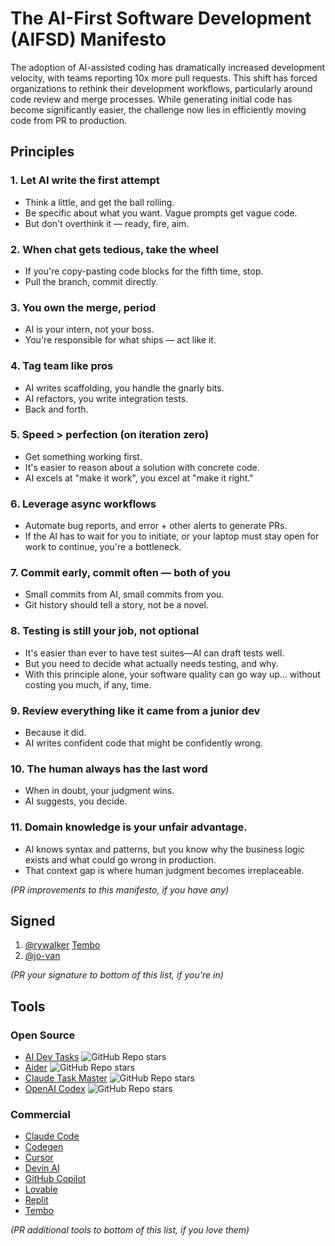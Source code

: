 # The AI-First Software Development (AIFSD) Manifesto

The adoption of AI-assisted coding has dramatically increased development velocity, with teams reporting 10x more pull requests. This shift has forced organizations to rethink their development workflows, particularly around code review and merge processes. While generating initial code has become significantly easier, the challenge now lies in efficiently moving code from PR to production.

## Principles

### 1. **Let AI write the first attempt**

- Think a little, and get the ball rolling.
- Be specific about what you want. Vague prompts get vague code.
- But don't overthink it — ready, fire, aim.

### 2. **When chat gets tedious, take the wheel**

- If you're copy-pasting code blocks for the fifth time, stop.
- Pull the branch, commit directly.

### 3. **You own the merge, period**

- AI is your intern, not your boss.
- You're responsible for what ships — act like it.

### 4. **Tag team like pros**

- AI writes scaffolding, you handle the gnarly bits.
- AI refactors, you write integration tests.
- Back and forth.

### 5. **Speed > perfection (on iteration zero)**

- Get something working first.
- It's easier to reason about a solution with concrete code.
- AI excels at "make it work", you excel at "make it right."

### 6. **Leverage async workflows**

- Automate bug reports, and error + other alerts to generate PRs.
- If the AI has to wait for you to initiate, or your laptop must stay open for work to continue, you're a bottleneck.

### 7. **Commit early, commit often — both of you**

- Small commits from AI, small commits from you.
- Git history should tell a story, not be a novel.

### 8. **Testing is still your job, not optional**

- It's easier than ever to have test suites—AI can draft tests well.
- But you need to decide what actually needs testing, and why.
- With this principle alone, your software quality can go way up… without costing you much, if any, time.

### 9. **Review everything like it came from a junior dev**

- Because it did.
- AI writes confident code that might be confidently wrong.

### 10. **The human always has the last word**

- When in doubt, your judgment wins.
- AI suggests, you decide.

### 11. **Domain knowledge is your unfair advantage.** 
- AI knows syntax and patterns, but you know why the business logic exists and what could go wrong in production.
- That context gap is where human judgment becomes irreplaceable.

_(PR improvements to this manifesto, if you have any)_

## Signed

1. [@rywalker](https://twitter.com/rywalker) [Tembo](https://tembo.io)
2. [@jo-van](https://www.linkedin.com/in/jonathan-vanderford/)

_(PR your signature to bottom of this list, if you're in)_

## Tools

### Open Source

- [AI Dev Tasks](https://github.com/snarktank/ai-dev-tasks) ![GitHub Repo stars](https://img.shields.io/github/stars/snarktank/ai-dev-tasks?style=flat)
- [Aider](https://github.com/paul-gauthier/aider) ![GitHub Repo stars](https://img.shields.io/github/stars/paul-gauthier/aider?style=flat)
- [Claude Task Master](https://github.com/eyaltoledano/claude-task-master) ![GitHub Repo stars](https://img.shields.io/github/stars/eyaltoledano/claude-task-master?style=flat)
- [OpenAI Codex](https://github.com/openai/codex) ![GitHub Repo stars](https://img.shields.io/github/stars/openai/codex?style=flat)

### Commercial

- [Claude Code](https://claude.ai/code)
- [Codegen](https://codegen.com/)
- [Cursor](https://cursor.com)
- [Devin AI](https://cognition.ai/blog/introducing-devin)
- [GitHub Copilot](https://github.com/features/copilot)
- [Lovable](https://lovable.dev/)
- [Replit](https://replit.com)
- [Tembo](https://tembo.io)

_(PR additional tools to bottom of this list, if you love them)_
